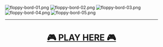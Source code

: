 ![floppy-bord-01.png](https://i.postimg.cc/pXMCtBjP/floppy-bord-01.png)
![floppy-bord-02.png](https://i.postimg.cc/gkyDc6y8/floppy-bord-02.png)
![floppy-bord-03.png](https://i.postimg.cc/Gmcj4hzN/floppy-bord-03.png)
![floppy-bord-04.png](https://i.postimg.cc/6pYfnJmQ/floppy-bord-04.png)
![floppy-bord-05.png](https://i.postimg.cc/bvrHRC79/floppy-bord-05.png)

***


<h1 align="center">
  <a href="https://www.dagerzuga.com/floppybord/">🎮 PLAY HERE 🎮</a>
</h1>

